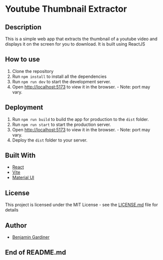 # Youtube Thumbnail Extractor
## Description
This is a simple web app that extracts the thumbnail of a youtube video and displays it on the screen for you to download.
It is built using ReactJS

## How to use
1. Clone the repository
2. Run `npm install` to install all the dependencies
3. Run `npm run dev` to start the development server.
4. Open [http://localhost:5173](http://localhost:5173) to view it in the browser. - Note: port may vary.

## Deployment
1. Run `npm run build` to build the app for production to the `dist` folder.
2. Run `npm run start` to start the production server.
3. Open [http://localhost:5173](http://localhost:5173) to view it in the browser. - Note: port may vary.
4. Deploy the `dist` folder to your server.

## Built With
- [React](https://reactjs.org/)
- [Vite](https://vitejs.dev/)
- [Material UI](https://material-ui.com/)

## License
This project is licensed under the MIT License - see the [LICENSE.md](LICENSE.md) file for details

## Author
- [Benjamin Gardiner](https://github.com/BBGard)

## End of README.md
